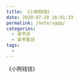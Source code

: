 ```yaml
---
title: 《小狗钱钱》
date: 2020-07-28 16:01:33
permalink: /note/xgqq/
categories: 
  - 读书派
  - 读书笔记
tags: 
  - 
---
```


《小狗钱钱》